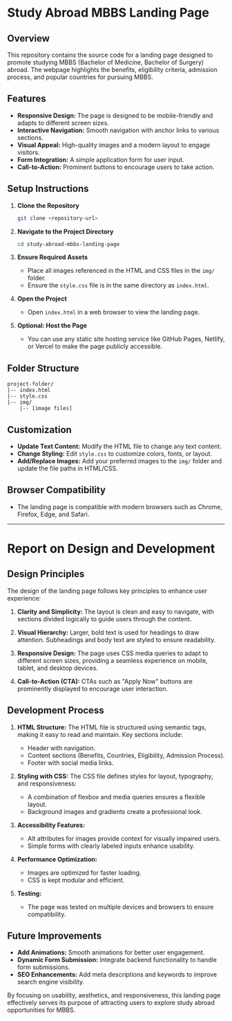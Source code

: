 # Study Abroad MBBS Landing Page

## Overview
This repository contains the source code for a landing page designed to promote studying MBBS (Bachelor of Medicine, Bachelor of Surgery) abroad. The webpage highlights the benefits, eligibility criteria, admission process, and popular countries for pursuing MBBS.

## Features
- **Responsive Design:** The page is designed to be mobile-friendly and adapts to different screen sizes.
- **Interactive Navigation:** Smooth navigation with anchor links to various sections.
- **Visual Appeal:** High-quality images and a modern layout to engage visitors.
- **Form Integration:** A simple application form for user input.
- **Call-to-Action:** Prominent buttons to encourage users to take action.

## Setup Instructions

1. **Clone the Repository**
   ```bash
   git clone <repository-url>
   ```

2. **Navigate to the Project Directory**
   ```bash
   cd study-abroad-mbbs-landing-page
   ```

3. **Ensure Required Assets**
   - Place all images referenced in the HTML and CSS files in the `img/` folder.
   - Ensure the `style.css` file is in the same directory as `index.html`.

4. **Open the Project**
   - Open `index.html` in a web browser to view the landing page.

5. **Optional: Host the Page**
   - You can use any static site hosting service like GitHub Pages, Netlify, or Vercel to make the page publicly accessible.

## Folder Structure
```
project-folder/
|-- index.html
|-- style.css
|-- img/
    |-- [image files]
```

## Customization
- **Update Text Content:** Modify the HTML file to change any text content.
- **Change Styling:** Edit `style.css` to customize colors, fonts, or layout.
- **Add/Replace Images:** Add your preferred images to the `img/` folder and update the file paths in HTML/CSS.

## Browser Compatibility
- The landing page is compatible with modern browsers such as Chrome, Firefox, Edge, and Safari.

---

# Report on Design and Development

## Design Principles
The design of the landing page follows key principles to enhance user experience:

1. **Clarity and Simplicity:**
   The layout is clean and easy to navigate, with sections divided logically to guide users through the content.

2. **Visual Hierarchy:**
   Larger, bold text is used for headings to draw attention. Subheadings and body text are styled to ensure readability.

3. **Responsive Design:**
   The page uses CSS media queries to adapt to different screen sizes, providing a seamless experience on mobile, tablet, and desktop devices.

4. **Call-to-Action (CTA):**
   CTAs such as "Apply Now" buttons are prominently displayed to encourage user interaction.

## Development Process

1. **HTML Structure:**
   The HTML file is structured using semantic tags, making it easy to read and maintain. Key sections include:
   - Header with navigation.
   - Content sections (Benefits, Countries, Eligibility, Admission Process).
   - Footer with social media links.

2. **Styling with CSS:**
   The CSS file defines styles for layout, typography, and responsiveness:
   - A combination of flexbox and media queries ensures a flexible layout.
   - Background images and gradients create a professional look.

3. **Accessibility Features:**
   - Alt attributes for images provide context for visually impaired users.
   - Simple forms with clearly labeled inputs enhance usability.

4. **Performance Optimization:**
   - Images are optimized for faster loading.
   - CSS is kept modular and efficient.

5. **Testing:**
   - The page was tested on multiple devices and browsers to ensure compatibility.

## Future Improvements
- **Add Animations:** Smooth animations for better user engagement.
- **Dynamic Form Submission:** Integrate backend functionality to handle form submissions.
- **SEO Enhancements:** Add meta descriptions and keywords to improve search engine visibility.

By focusing on usability, aesthetics, and responsiveness, this landing page effectively serves its purpose of attracting users to explore study abroad opportunities for MBBS.

